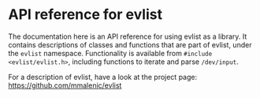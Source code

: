 # API reference for evlist

The documentation here is an API reference for using evlist as a library. It contains descriptions of classes and
functions that are part of evlist, under the `evlist` namespace. Functionality is available from
`#include <evlist/evlist.h>`, including functions to iterate and parse `/dev/input`.

For a description of evlist, have a look at the project page: https://github.com/mmalenic/evlist
